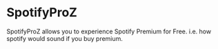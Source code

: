 # SpotifyProZ
SpotifyProZ allows you to experience Spotify Premium for Free.
i.e. how spotify would sound if you buy premium.
